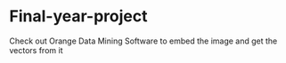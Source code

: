 # Final-year-project
Check out Orange Data Mining Software to embed the image and get the vectors from it
